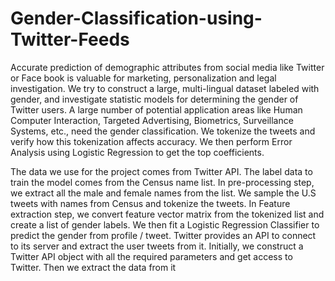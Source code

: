 # Gender-Classification-using-Twitter-Feeds


Accurate prediction of demographic attributes from social media like Twitter or Face book is valuable for marketing, personalization and legal investigation. We try to construct a large, multi-lingual dataset labeled with gender, and investigate statistic models for determining the gender of Twitter users. A large number of potential application areas like Human Computer Interaction, Targeted Advertising, Biometrics, Surveillance Systems, etc., need the gender classification. We tokenize the tweets and verify how this tokenization affects accuracy. We then perform Error Analysis using Logistic Regression to get the top coefficients.

The data we use for the project comes from Twitter API. The label data to train the model comes from the Census name list. In pre-processing step, we extract all the male and female names from the list. We sample the U.S tweets with names from Census and tokenize the tweets. In Feature extraction step, we convert feature vector matrix from the tokenized list and create a list of gender labels. We then fit a Logistic Regression Classifier to predict the gender from profile / tweet. Twitter provides an API to connect to its server and extract the user tweets from it. Initially, we construct a Twitter API object with all the required parameters and get access to Twitter. Then we extract the data from it
